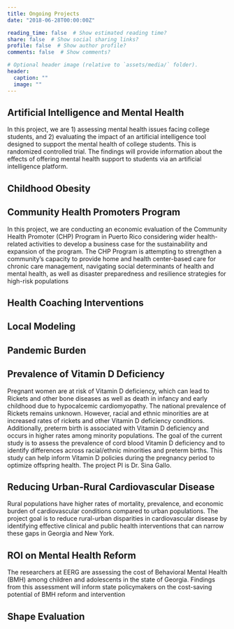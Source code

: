 ```yaml
---
title: Ongoing Projects
date: "2018-06-28T00:00:00Z"

reading_time: false  # Show estimated reading time?
share: false  # Show social sharing links?
profile: false  # Show author profile?
comments: false  # Show comments?

# Optional header image (relative to `assets/media/` folder).
header:
  caption: ""
  image: ""
---
```



## **Artificial Intelligence and Mental Health**

In this project, we are 1) assessing mental health issues facing college students, and 2) evaluating the impact of an artificial intelligence tool designed to support the mental health of college students. This is randomized controlled trial. The findings will provide information about the effects of offering mental health support to students via an artificial intelligence platform.

## **Childhood Obesity**

## **Community Health Promoters Program**

In this project, we are conducting an economic evaluation of the Community Health Promoter (CHP) Program in Puerto Rico considering wider health-related activities to develop a business case for the sustainability and expansion of the program. The CHP Program is attempting to strengthen a community’s capacity to provide home and health center-based care for chronic care management, navigating social determinants of health and mental health, as well as disaster preparedness and resilience strategies for high-risk populations

## **Health Coaching Interventions**

## **Local Modeling**

## **Pandemic Burden**

## **Prevalence of Vitamin D Deficiency**

Pregnant women are at risk of Vitamin D deficiency, which can lead to Rickets and other bone diseases as well as death in infancy and early childhood due to hypocalcemic cardiomyopathy. The national prevalence of Rickets remains unknown. However, racial and ethnic minorities are at increased rates of rickets and other Vitamin D deficiency conditions. Additionally, preterm birth is associated with Vitamin D deficiency and occurs in higher rates among minority populations. The goal of the current study is to assess the prevalence of cord blood Vitamin D deficiency and to identify differences across racial/ethnic minorities and preterm births. This study can help inform Vitamin D policies during the pregnancy period to optimize offspring health. The project PI is Dr. Sina Gallo.

## **Reducing Urban-Rural Cardiovascular Disease**

Rural populations have higher rates of mortality, prevalence, and economic burden of cardiovascular conditions compared to urban populations. The project goal is to reduce rural-urban disparities in cardiovascular disease by identifying effective clinical and public health interventions that can narrow these gaps in Georgia and New York.

## **ROI on Mental Health Reform**

The researchers at EERG are assessing the cost of Behavioral Mental Health (BMH) among children and adolescents in the state of Georgia. Findings from this assessment will inform state policymakers on the cost-saving potential of BMH reform and intervention

## **Shape Evaluation**
